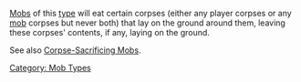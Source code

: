 [Mobs](:Category:_Mobs.md "wikilink") of this
[type](:Category:_Mob_Types.md "wikilink") will eat certain corpses
(either any player corpses or any [mob](:Category:_Mobs.md "wikilink")
corpses but never both) that lay on the ground around them, leaving
these corpses' contents, if any, laying on the ground.

See also [Corpse-Sacrificing
Mobs](Corpse-Sacrificing_Mobs.md "wikilink").

[Category: Mob Types](Category:_Mob_Types "wikilink")

